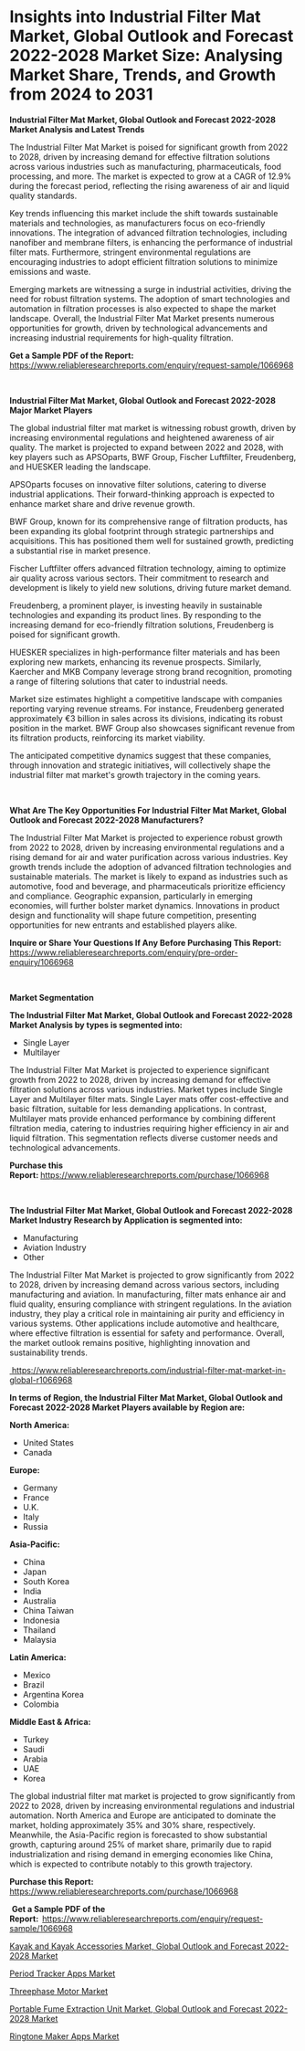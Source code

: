 <p><h1>Insights into Industrial Filter Mat Market, Global Outlook and Forecast 2022-2028 Market Size: Analysing Market Share, Trends, and Growth from 2024 to 2031</h1></p><p><strong>Industrial Filter Mat Market, Global Outlook and Forecast 2022-2028 Market Analysis and Latest Trends</strong></p>
<p><p>The Industrial Filter Mat Market is poised for significant growth from 2022 to 2028, driven by increasing demand for effective filtration solutions across various industries such as manufacturing, pharmaceuticals, food processing, and more. The market is expected to grow at a CAGR of 12.9% during the forecast period, reflecting the rising awareness of air and liquid quality standards. </p><p>Key trends influencing this market include the shift towards sustainable materials and technologies, as manufacturers focus on eco-friendly innovations. The integration of advanced filtration technologies, including nanofiber and membrane filters, is enhancing the performance of industrial filter mats. Furthermore, stringent environmental regulations are encouraging industries to adopt efficient filtration solutions to minimize emissions and waste. </p><p>Emerging markets are witnessing a surge in industrial activities, driving the need for robust filtration systems. The adoption of smart technologies and automation in filtration processes is also expected to shape the market landscape. Overall, the Industrial Filter Mat Market presents numerous opportunities for growth, driven by technological advancements and increasing industrial requirements for high-quality filtration.</p></p>
<p><strong>Get a Sample PDF of the Report:&nbsp;</strong> <a href="https://www.reliableresearchreports.com/enquiry/request-sample/1066968">https://www.reliableresearchreports.com/enquiry/request-sample/1066968</a></p>
<p>&nbsp;</p>
<p><strong>Industrial Filter Mat Market, Global Outlook and Forecast 2022-2028 Major Market Players</strong></p>
<p><p>The global industrial filter mat market is witnessing robust growth, driven by increasing environmental regulations and heightened awareness of air quality. The market is projected to expand between 2022 and 2028, with key players such as APSOparts, BWF Group, Fischer Luftfilter, Freudenberg, and HUESKER leading the landscape.</p><p>APSOparts focuses on innovative filter solutions, catering to diverse industrial applications. Their forward-thinking approach is expected to enhance market share and drive revenue growth.</p><p>BWF Group, known for its comprehensive range of filtration products, has been expanding its global footprint through strategic partnerships and acquisitions. This has positioned them well for sustained growth, predicting a substantial rise in market presence.</p><p>Fischer Luftfilter offers advanced filtration technology, aiming to optimize air quality across various sectors. Their commitment to research and development is likely to yield new solutions, driving future market demand.</p><p>Freudenberg, a prominent player, is investing heavily in sustainable technologies and expanding its product lines. By responding to the increasing demand for eco-friendly filtration solutions, Freudenberg is poised for significant growth.</p><p>HUESKER specializes in high-performance filter materials and has been exploring new markets, enhancing its revenue prospects. Similarly, Kaercher and MKB Company leverage strong brand recognition, promoting a range of filtering solutions that cater to industrial needs.</p><p>Market size estimates highlight a competitive landscape with companies reporting varying revenue streams. For instance, Freudenberg generated approximately €3 billion in sales across its divisions, indicating its robust position in the market. BWF Group also showcases significant revenue from its filtration products, reinforcing its market viability.</p><p>The anticipated competitive dynamics suggest that these companies, through innovation and strategic initiatives, will collectively shape the industrial filter mat market's growth trajectory in the coming years.</p></p>
<p>&nbsp;</p>
<p><strong>What Are The Key Opportunities For Industrial Filter Mat Market, Global Outlook and Forecast 2022-2028 Manufacturers?</strong></p>
<p><p>The Industrial Filter Mat Market is projected to experience robust growth from 2022 to 2028, driven by increasing environmental regulations and a rising demand for air and water purification across various industries. Key growth trends include the adoption of advanced filtration technologies and sustainable materials. The market is likely to expand as industries such as automotive, food and beverage, and pharmaceuticals prioritize efficiency and compliance. Geographic expansion, particularly in emerging economies, will further bolster market dynamics. Innovations in product design and functionality will shape future competition, presenting opportunities for new entrants and established players alike.</p></p>
<p><strong>Inquire or Share Your Questions If Any Before Purchasing This Report:</strong> <a href="https://www.reliableresearchreports.com/enquiry/pre-order-enquiry/1066968">https://www.reliableresearchreports.com/enquiry/pre-order-enquiry/1066968</a></p>
<p>&nbsp;</p>
<p><strong>Market Segmentation</strong></p>
<p><strong>The Industrial Filter Mat Market, Global Outlook and Forecast 2022-2028 Market Analysis by types is segmented into:</strong></p>
<p><ul><li>Single Layer</li><li>Multilayer</li></ul></p>
<p><p>The Industrial Filter Mat Market is projected to experience significant growth from 2022 to 2028, driven by increasing demand for effective filtration solutions across various industries. Market types include Single Layer and Multilayer filter mats. Single Layer mats offer cost-effective and basic filtration, suitable for less demanding applications. In contrast, Multilayer mats provide enhanced performance by combining different filtration media, catering to industries requiring higher efficiency in air and liquid filtration. This segmentation reflects diverse customer needs and technological advancements.</p></p>
<p><strong>Purchase this Report:&nbsp;</strong><a href="https://www.reliableresearchreports.com/purchase/1066968">https://www.reliableresearchreports.com/purchase/1066968</a></p>
<p>&nbsp;</p>
<p><strong>The Industrial Filter Mat Market, Global Outlook and Forecast 2022-2028 Market Industry Research by Application is segmented into:</strong></p>
<p><ul><li>Manufacturing</li><li>Aviation Industry</li><li>Other</li></ul></p>
<p><p>The Industrial Filter Mat Market is projected to grow significantly from 2022 to 2028, driven by increasing demand across various sectors, including manufacturing and aviation. In manufacturing, filter mats enhance air and fluid quality, ensuring compliance with stringent regulations. In the aviation industry, they play a critical role in maintaining air purity and efficiency in various systems. Other applications include automotive and healthcare, where effective filtration is essential for safety and performance. Overall, the market outlook remains positive, highlighting innovation and sustainability trends.</p></p>
<p><a href="https://www.reliableresearchreports.com/industrial-filter-mat-market-in-global-r1066968">&nbsp;https://www.reliableresearchreports.com/industrial-filter-mat-market-in-global-r1066968</a></p>
<p><strong>In terms of Region, the Industrial Filter Mat Market, Global Outlook and Forecast 2022-2028 Market Players available by Region are:</strong></p>
<p>
    <p> <strong> North America: </strong>
        <ul>
            <li>United States</li>
            <li>Canada</li>
        </ul>
        </p> 
    <p> <strong> Europe: </strong>
        <ul>
            <li>Germany</li>
            <li>France</li>
            <li>U.K.</li>
            <li>Italy</li>
            <li>Russia</li>
        </ul>
        </p> 
    <p> <strong> Asia-Pacific: </strong>
        <ul>
            <li>China</li>
            <li>Japan</li>
            <li>South Korea</li>
            <li>India</li>
            <li>Australia</li>
            <li>China Taiwan</li>
            <li>Indonesia</li>
            <li>Thailand</li>
            <li>Malaysia</li>
        </ul>
        </p> 
    <p> <strong> Latin America: </strong>
        <ul>
            <li>Mexico</li>
            <li>Brazil</li>
            <li>Argentina Korea</li>
            <li>Colombia</li>
        </ul>
        </p> 
    <p> <strong> Middle East & Africa: </strong>
        <ul>
            <li>Turkey</li>
            <li>Saudi</li>
            <li>Arabia</li>
            <li>UAE</li>
            <li>Korea</li>
        </ul>
    </p>
    </p>
<p><p>The global industrial filter mat market is projected to grow significantly from 2022 to 2028, driven by increasing environmental regulations and industrial automation. North America and Europe are anticipated to dominate the market, holding approximately 35% and 30% share, respectively. Meanwhile, the Asia-Pacific region is forecasted to show substantial growth, capturing around 25% of market share, primarily due to rapid industrialization and rising demand in emerging economies like China, which is expected to contribute notably to this growth trajectory.</p></p>
<p><strong>Purchase this Report: </strong><a href="https://www.reliableresearchreports.com/purchase/1066968">https://www.reliableresearchreports.com/purchase/1066968</a></p>
<p>&nbsp;<strong>Get a Sample PDF of the Report:&nbsp;&nbsp;</strong><a href="https://www.reliableresearchreports.com/enquiry/request-sample/1066968">https://www.reliableresearchreports.com/enquiry/request-sample/1066968</a></p>
<p><strong></strong></p>
<p><p><a href="https://github.com/Krish2023na/Market-Research-Report-List-6/blob/main/kayak-and-kayak-accessories-market-global-outlook-and-forecast-2022-2028-market.md">Kayak and Kayak Accessories Market, Global Outlook and Forecast 2022-2028 Market</a></p><p><a href="https://www.linkedin.com/pulse/period-tracker-apps-market-global-insights-sales-trends-2024-8jkqc?trackingId=lNQmBlMARaGz7%2ByYdzEIJg%3D%3D">Period Tracker Apps Market</a></p><p><a href="https://issuu.com/reportprime-2/docs/threephase-motor-market-size-2030.p_aee8b2157ef5f1">Threephase Motor Market</a></p><p><a href="https://github.com/RickHolmes3/Market-Research-Report-List-6/blob/main/portable-fume-extraction-unit-market-global-outlook-and-forecast-2022-2028-market.md">Portable Fume Extraction Unit Market, Global Outlook and Forecast 2022-2028 Market</a></p><p><a href="https://www.linkedin.com/pulse/ringtone-maker-apps-market-overview-regional-outlook-competitive-qhync?trackingId=7Yg%2BAtT0RAaML%2FXySJ30Pw%3D%3D">Ringtone Maker Apps Market</a></p></p>